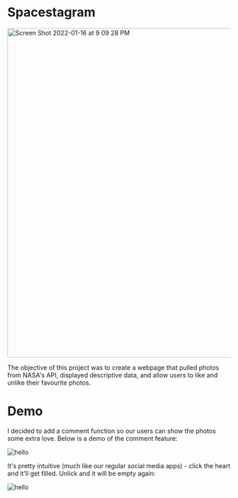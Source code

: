 
# Spacestagram
<img width="744" alt="Screen Shot 2022-01-16 at 9 09 28 PM" src="https://user-images.githubusercontent.com/81529754/149689895-c5d18d60-31f9-4a3c-89cb-8415f87bf928.png" align="center">

The objective of this project was to create a webpage that pulled photos from NASA's API, displayed descriptive data, and allow users to like and unlike their favourite photos.

# Demo 

I decided to add a comment function so our users can show the photos some extra love. Below is a demo of the comment feature:

![hello](https://j.gifs.com/mq8jME.gif)

It's pretty intuitive (much like our regular social media apps) - click the heart and it'll get filled. Unlick and it will be empty again:

![hello](https://j.gifs.com/mq8jMn.gif)


